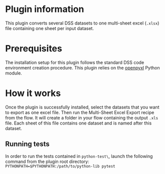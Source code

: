 # Plugin information

This plugin converts several DSS datasets to one multi-sheet excel (`.xlsx`) file containing one sheet per input dataset.

# Prerequisites

The installation setup for this plugin follows the standard DSS code environment creation procedure.
This plugin relies on the [openpyxl](https://openpyxl.readthedocs.io/en/stable/) Python module.

# How it works

Once the plugin is successfully installed, select the datasets that you want to export as one excel file. 
Then run the Multi-Sheet Excel Export recipe from the flow. 
It will create a folder in your flow containing the output `.xls` file. Each sheet of this file contains one dataset and is named after this dataset.
 
## Running tests

In order to run the tests contained in `python-test\`, launch the following command from the plugin root directory: 
`PYTHONPATH=$PYTHONPATH:/path/to/python-lib pytest`